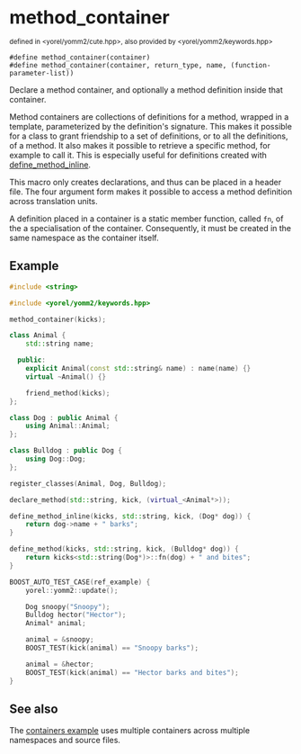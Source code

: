 



<span style="font-size:xx-large;"><strong>method_container</strong><br/></span><br/>
<sub>defined in <yorel/yomm2/cute.hpp>, also provided by <yorel/yomm2/keywords.hpp></sub><br/>

```
#define method_container(container)
#define method_container(container, return_type, name, (function-parameter-list))
```

Declare a method container, and optionally a method definition inside that
container.

Method containers are collections of definitions for a method, wrapped in a
template, parameterized by the definition's signature. This makes it possible
for a class to grant friendship to a set of definitions, or to all the
definitions, of a method. It also makes it possible to retrieve a specific
method, for example to call it. This is especially useful for definitions
created with [define_method_inline](/yomm2/reference/define_method_inline.html).

This macro only creates declarations, and thus can be placed in a header
file. The four argument form makes it possible to access a method definition
across translation units.

A definition placed in a container is a static member function, called `fn`,
of the a specialisation of the container. Consequently, it must be created in
the same namespace as the container itself.

## Example


```c++
#include <string>

#include <yorel/yomm2/keywords.hpp>

method_container(kicks);

class Animal {
    std::string name;

  public:
    explicit Animal(const std::string& name) : name(name) {}
    virtual ~Animal() {}

    friend_method(kicks);
};

class Dog : public Animal {
    using Animal::Animal;
};

class Bulldog : public Dog {
    using Dog::Dog;
};

register_classes(Animal, Dog, Bulldog);

declare_method(std::string, kick, (virtual_<Animal*>));

define_method_inline(kicks, std::string, kick, (Dog* dog)) {
    return dog->name + " barks";
}

define_method(kicks, std::string, kick, (Bulldog* dog)) {
    return kicks<std::string(Dog*)>::fn(dog) + " and bites";
}

BOOST_AUTO_TEST_CASE(ref_example) {
    yorel::yomm2::update();

    Dog snoopy("Snoopy");
    Bulldog hector("Hector");
    Animal* animal;

    animal = &snoopy;
    BOOST_TEST(kick(animal) == "Snoopy barks");

    animal = &hector;
    BOOST_TEST(kick(animal) == "Hector barks and bites");
}
```


## See also

The [containers example](https://github.com/jll63/yomm2/examples/containers) uses
multiple containers across multiple namespaces and source files.


